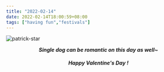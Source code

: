 ```yaml
---
title: "2022-02-14"
date: 2022-02-14T18:00:59+08:00
tags: ["having fun","festivals"]
---
```


![patrick-star](https://gcore.jsdelivr.net/gh/AlexLiu2022/resources/img/patrick-star.png)

<center><strong><i>
Single dog can be romantic on this day as well~
</i></strong> </center> 

<br>

<center><strong><i>
Happy Valentine's Day !
</i></strong> </center>

<style>
.post-body {
margin-top: 0 !important;
}
center {
line-height: 1.3;
}
.main{
padding-top: 2.2em;
}
</style>

<script>
let title  = document.querySelector('h1')
title.remove()
</script>
